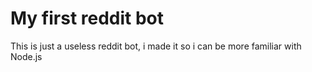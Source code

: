 # My first reddit bot
This is just a useless reddit bot, i made it so i can be more familiar with Node.js
